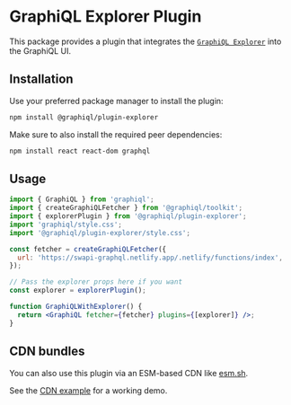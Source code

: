 # GraphiQL Explorer Plugin

This package provides a plugin that integrates the
[`GraphiQL Explorer`](https://github.com/OneGraph/graphiql-explorer) into the GraphiQL UI.

## Installation

Use your preferred package manager to install the plugin:

```sh
npm install @graphiql/plugin-explorer
```

Make sure to also install the required peer dependencies:

```sh
npm install react react-dom graphql
```

## Usage

```jsx
import { GraphiQL } from 'graphiql';
import { createGraphiQLFetcher } from '@graphiql/toolkit';
import { explorerPlugin } from '@graphiql/plugin-explorer';
import 'graphiql/style.css';
import '@graphiql/plugin-explorer/style.css';

const fetcher = createGraphiQLFetcher({
  url: 'https://swapi-graphql.netlify.app/.netlify/functions/index',
});

// Pass the explorer props here if you want
const explorer = explorerPlugin();

function GraphiQLWithExplorer() {
  return <GraphiQL fetcher={fetcher} plugins={[explorer]} />;
}
```

## CDN bundles

You can also use this plugin via an ESM-based CDN like [esm.sh](https://esm.sh).

See the [CDN example](./example/index.html) for a working demo.
